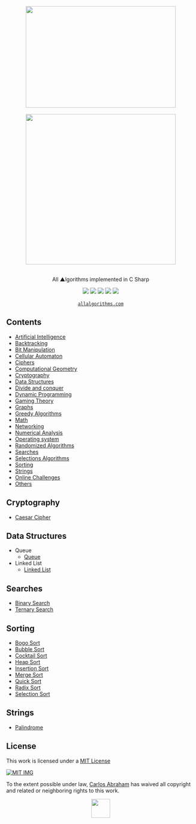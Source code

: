 <div align="center">
	<img width="400" height="270" src="https://cdn.abranhe.com/projects/algorithms/logos/csharp.svg">
	<br>
	<br>
	<img src="https://cdn.abranhe.com/projects/algorithms/algorithms.svg" width="400px">
  <br>
	<br>
  <p>All ▲lgorithms implemented in C Sharp</p>
	<a href="https://algorithms.abranhe.com"><img src="https://cdn.abranhe.com/projects/algorithms/badge.svg"></a>
	<a href="https://github.com/abranhe/algorithms/blob/master/license"><img src="https://img.shields.io/github/license/abranhe/algorithms.svg" /></a>
	<a href="https://cash.me/$abranhe"><img src="https://cdn.abranhe.com/badges/cash-me.svg"></a>
	<a href="https://www.patreon.com/abranhe"><img src="https://cdn.abranhe.com/badges/patreon.svg" /></a>
	<a href="https://paypal.me/abranhe/10"><img src="https://cdn.abranhe.com/badges/paypal.svg" /></a>
	<br>
	<br>
	<a href="https://allalgorithms.com"><code>allalgorithms.com</code></a>
</div>


## Contents

- [Artificial Intelligence](#artificial-intelligence)
- [Backtracking](#backtracking)
- [Bit Manipulation](#bit-manipulation)
- [Cellular Automaton](#cellular-automaton)
- [Ciphers](#ciphers)
- [Computational Geometry](#computational-geometry)
- [Cryptography](#cryptography)
- [Data Structures](#data-structures)
- [Divide and conquer](#divide-and-conquer)
- [Dynamic Programming](#dynamic-programming)
- [Gaming Theory](#gaming-theory)
- [Graphs](#graphs)
- [Greedy Algorithms](#greedy-algorithms)
- [Math](#math)
- [Networking](#networking)
- [Numerical Analysis](#numerical-analysis)
- [Operating system](#operating-system)
- [Randomized Algorithms](#randomized-algorithms)
- [Searches](#searches)
- [Selections Algorithms](#selections-algorithms)
- [Sorting](#sorting)
- [Strings](#strings)
- [Online Challenges](#online-challenges)
- [Others](#others)

##  Cryptography

- [Caesar Cipher](cryptography/caesar.cs)

## Data Structures

- Queue
	- [Queue](data-structures/queue/queue.cs)
- Linked List
	- [Linked List](data-structures/linked-list/linkedlist.cs)

## Searches

- [Binary Search](searches/binarysearch.cs)
- [Ternary Search](searches/ternarysearch.cs)

## Sorting

- [Bogo Sort](sorting/bogosort.cs)
- [Bubble Sort](sorting/bubblesort.cs)
- [Cocktail Sort](sorting/cocktailsort.cs)
- [Heap Sort](sorting/heapsort.cs)
- [Insertion Sort](sorting/insertionsort.cs)
- [Merge Sort](sorting/mergesort.cs)
- [Quick Sort](sorting/quicksort.cs)
- [Radix Sort](sorting/radixsort.cs)
- [Selection Sort](sorting/selection_sort.cpp)

## Strings

- [Palindrome](strings/palindrome.cpp)

## License

This work is licensed under a [MIT License](https://github.com/abranhe/algorithms/blob/master/license)

[![MIT IMG](https://cdn.abranhe.com/projects/algorithms/mit-license.png)](https://github.com/abranhe/algorithms/blob/master/license)

To the extent possible under law, [Carlos Abraham](https://go.abranhe.com/github) has waived all copyright and related or neighboring rights to this work.


<div align="center">
	<a href="https://github.com/abranhe/algorithms">
		<img src="https://cdn.abranhe.com/projects/algorithms/logo.svg" width="50px">
	</a>
  <br>
</div>
